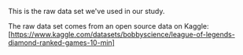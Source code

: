 This is the raw data set we've used in our study.

The raw data set comes from an open source data on Kaggle: [https://www.kaggle.com/datasets/bobbyscience/league-of-legends-diamond-ranked-games-10-min]
